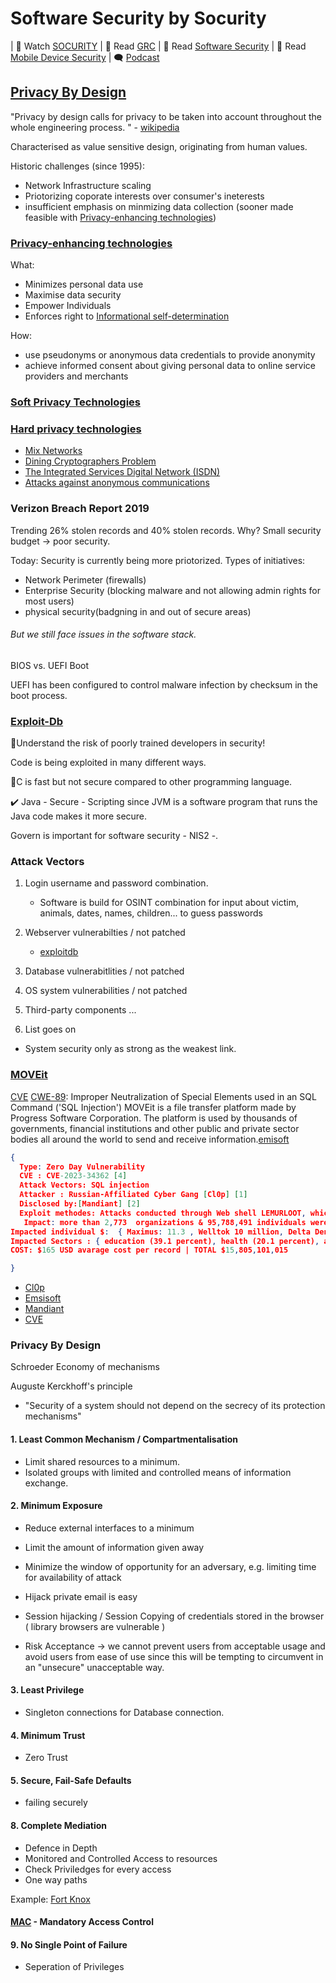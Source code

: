 # Software Security by Socurity


| 🎥 Watch [SOCURITY](https://www.youtube.com/@Socurity) | 📖 Read [GRC](https://orskoven.github.io/GRC/) | 📖 Read [Software Security](https://github.com/orskoven/Software-Security-by-Socurity/blob/main/README.md) | 📖 Read [Mobile Device Security](https://creators.spotify.com/pod/profile/simon-rskov/episodes/AI--NLP-Event-Stock-Prediction-Data-Cleaning-e2tiptb)  | 🗨️ [Podcast](https://creators.spotify.com/pod/profile/simon-rskov/episodes/AI--NLP-Event-Stock-Prediction-Data-Cleaning-e2tiptb) 



## [Privacy By Design](https://en.wikipedia.org/wiki/Privacy_by_design)

"Privacy by design calls for privacy to be taken into account throughout the whole engineering process. " - [wikipedia ](https://en.wikipedia.org/wiki/Privacy_by_design)

Characterised as value sensitive design, originating from human values. 

Historic challenges (since 1995): 
 - Network Infrastructure scaling
 - Priotorizing coporate interests over consumer's ineterests
 - insufficient emphasis on minmizing data collection (sooner made feasible with
[Privacy-enhancing technologies](https://en.wikipedia.org/wiki/Privacy-enhancing_technologies))

### [Privacy-enhancing technologies](https://en.wikipedia.org/wiki/Privacy-enhancing_technologies)


What:
  - Minimizes personal data use
  - Maximise data security
  - Empower Individuals
  - Enforces right to 
[Informational self-determination](https://en.wikipedia.org/wiki/Informational_self-determination)

How:
  - use pseudonyms or anonymous data credentials to provide anonymity
  - achieve informed consent about giving personal data to online service providers and merchants

### [Soft Privacy Technologies](https://en.wikipedia.org/wiki/Soft_privacy_technologies)

### [Hard privacy technologies](https://en.wikipedia.org/wiki/Hard_privacy_technologies)

  - [Mix Networks](https://en.wikipedia.org/wiki/Mix_network)
  - [Dining Cryptographers Problem](https://en.wikipedia.org/wiki/Dining_cryptographers_problem)
  - [The Integrated Services Digital Network (ISDN)](https://en.wikipedia.org/wiki/ISDN)
  - [Attacks against anonymous communications](https://en.wikipedia.org/wiki/Traffic_analysis)


### Verizon Breach Report 2019

Trending 26% stolen records and 40% stolen records. 
Why? 
Small security budget -> poor security. 


Today:
Security is currently being more priotorized. 
Types of initiatives: 
- Network Perimeter (firewalls)
- Enterprise Security (blocking malware and not allowing admin rights for most users)
- physical security(badgning in and out of secure areas)

###### But we still face issues in the software stack. 

BIOS vs. UEFI Boot 

UEFI has been configured to control malware infection by checksum in the boot process.


### [Exploit-Db](https://www.exploit-db.com)

🔺Understand the risk of poorly trained developers in security!

Code is being exploited in many different ways. 

🔺C is fast but not secure compared to other programming language. 

✔️ Java - Secure - Scripting since JVM is a software program that runs the Java code makes it more secure.

Govern is important for software security - NIS2 -.

### Attack Vectors

1. Login username and password combination.

   - Software is build for OSINT combination for input about victim, animals, dates, names, children... to guess passwords

3. Webserver vulnerabilties / not patched
   - [exploitdb](https://www.exploit-db.com)
5. Database vulnerabitlities / not patched
6. OS system vulnerabilities / not patched
7. Third-party components ...
8.  List goes on

- System security only as strong as the weakest link.

### [MOVEit](https://en.wikipedia.org/wiki/2023_MOVEit_data_breach)

[CVE](https://nvd.nist.gov/vuln/detail/CVE-2023-34362)
[CWE-89](https://cwe.mitre.org/data/definitions/89.html): Improper Neutralization of Special Elements used in an SQL Command ('SQL Injection') 
MOVEit is a file transfer platform made by Progress Software Corporation. The platform is used by thousands of governments, financial institutions and other public and private sector bodies all around the world to send and receive information.[emisoft](https://www.emsisoft.com/en/blog/44123/unpacking-the-moveit-breach-statistics-and-analysis/)

```json
{
  Type: Zero Day Vulnerability
  CVE : CVE-2023-34362 [4]
  Attack Vectors: SQL injection
  Attacker : Russian-Affiliated Cyber Gang [Cl0p] [1]
  Disclosed by:[Mandiant] [2]
  Exploit methodes: Attacks conducted through Web shell LEMURLOOT, which impersonates legitimate ASP.NET files and can extract Microsoft Azure Storage Blob data. - wikipedia
   Impact: more than 2,773  organizations & 95,788,491 individuals were known to have been impacted as at October 25, 2023, with more than 80 percent of those organizations being US-based. [emisoft] [3]
Impacted individual $:  { Maximus: 11.3 , Welltok 10 million, Delta Dental of California and affiliates 6,9 million  }
Impacted Sectors : { education (39.1 percent), health (20.1 percent), and finance and professional services (13.3 percent) }
COST: $165 USD avarage cost per record | TOTAL $15,805,101,015

}
```
 - [Cl0p](https://en.wikipedia.org/wiki/Clop_(cyber_gang))
 - [Emsisoft](https://www.emsisoft.com/en/blog/44123/unpacking-the-moveit-breach-statistics-and-analysis/)
 - [Mandiant](https://en.wikipedia.org/wiki/Mandiant)
 - [CVE](https://nvd.nist.gov/vuln/detail/CVE-2023-34362)


### Privacy By Design

Schroeder Economy of mechanisms

Auguste Kerckhoff's principle

- "Security of a system should not depend on the secrecy of its protection mechanisms"

#### 1.  Least Common Mechanism / Compartmentalisation

- Limit shared resources to a minimum.
- Isolated groups with limited and controlled means of information exchange.


#### 2. Minimum Exposure 
- Reduce external interfaces to a minimum
- Limit the amount of information given away
- Minimize the window of opportunity for an adversary, e.g. limiting time for availability of attack
    
- Hijack private email is easy
- Session hijacking / Session Copying of credentials stored in the browser ( library browsers are vulnerable )
- Risk Acceptance -> we cannot prevent users from acceptable usage and avoid users from ease of use since this will be tempting to circumvent in an "unsecure" unacceptable way. 


#### 3. Least Privilege

- Singleton connections for Database connection.


#### 4. Minimum Trust 

- Zero Trust


#### 5. Secure, Fail-Safe Defaults

- failing securely


#### 8. Complete Mediation

- Defence in Depth
- Monitored and Controlled Access to resources
- Check Priviledges for every access
- One way paths

Example: 
[Fort Knox
](https://da.wikipedia.org/wiki/Fort_Knox_(gulddepot))

#### [MAC](https://en.wikipedia.org/wiki/Mandatory_access_control) - Mandatory Access Control

#### 9. No Single Point of Failure

- Seperation of Privileges

